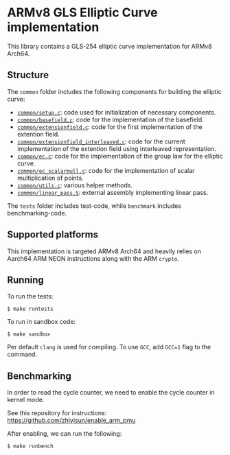 # ARMv8 GLS Elliptic Curve implementation
This library contains a GLS-254 elliptic curve implementation for ARMv8 Arch64.

## Structure
The `common` folder includes the following components for building the elliptic curve:

* [`common/setup.c`](common/setup.c): code used for initialization of necessary components.
* [`common/basefield.c`](common/basefield.c): code for the implementation of the basefield.
* [`common/extensionfield.c`](common/extensionfield.c): code for the first implementation of the extention field.  
* [`common/extensionfield_interleaved.c`](common/extensionfield_interleaved.c): code for the current implementation of the extention field using interleaved representation.
* [`common/ec.c`](common/ec.c): code for the implementation of the group law for the elliptic curve.
* [`common/ec_scalarmull.c`](common/ec_scalarmull.c): code for the implementation of scalar multiplication of points.
* [`common/utils.c`](common/utils.c): various helper methods.
* [`common/linear_pass.S`](common/linear_pass.S): external assembly implementing linear pass.


The `tests` folder includes test-code, while `benchmark` includes benchmarking-code.

## Supported platforms
This implementation is targeted ARMv8 Arch64 and heavily relies on Aarch64 ARM NEON instructions along with the ARM `crypto`.

## Running
To run the tests:
```
$ make runtests
```

To run in sandbox code:

```
$ make sandbox
```

Per default `clang` is used for compiling. To use `GCC`, add `GCC=1` flag to the command.

## Benchmarking
In order to read the cycle counter, we need to enable the cycle counter in kernel mode.

See this repository for instructions: https://github.com/zhiyisun/enable_arm_pmu

After enabling, we can run the following:

```
$ make runbench
```